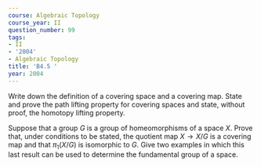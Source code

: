 ```yaml
---
course: Algebraic Topology
course_year: II
question_number: 99
tags:
- II
- '2004'
- Algebraic Topology
title: 'B4.5 '
year: 2004
---
```



Write down the definition of a covering space and a covering map. State and prove the path lifting property for covering spaces and state, without proof, the homotopy lifting property.

Suppose that a group $G$ is a group of homeomorphisms of a space $X$. Prove that, under conditions to be stated, the quotient map $X \rightarrow X / G$ is a covering map and that $\pi_{1}(X / G)$ is isomorphic to $G$. Give two examples in which this last result can be used to determine the fundamental group of a space.